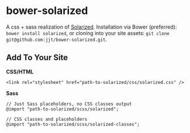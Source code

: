 # bower-solarized

A css + sass realization of [Solarized](http://ethanschoonover.com/solarized).
Installation via Bower (preferred): `bower install solarized`,
or cloning into your site assets:
`git clone git@github.com:jjt/bower-solarized.git`.

## Add To Your Site

**CSS/HTML**

    <link rel="stylesheet" href="path-to-solarized/css/solarized.css" />


**Sass** 

    // Just Sass placeholders, no CSS classes output
    @import "path-to-solarized/scss/solarized";

    // CSS classes and placeholders
    @import "path-to-solarized/scss/solarized-classes";
